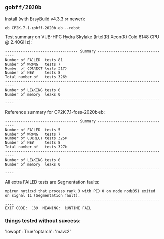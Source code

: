 ## `gobff/2020b`

Install (with EasyBuild v4.3.3 or newer):

```shell
eb CP2K-7.1-gobff-2020b.eb --robot
```

Test summary on VUB-HPC Hydra Skylake (Intel(R) Xeon(R) Gold 6148 CPU @ 2.40GHz):

```
--------------------------------- Summary --------------------------------
Number of FAILED  tests 81
Number of WRONG   tests 7
Number of CORRECT tests 3173
Number of NEW     tests 8
Total number of   tests 3269
--------------------------------------------------------------------------
Number of LEAKING tests 0
Number of memory  leaks 0
--------------------------------------------------------------------------
```

Reference summary for CP2K-7.1-foss-2020b.eb:

```
--------------------------------- Summary --------------------------------
Number of FAILED  tests 5
Number of WRONG   tests 7
Number of CORRECT tests 3250
Number of NEW     tests 8
Total number of   tests 3270
--------------------------------------------------------------------------
Number of LEAKING tests 0
Number of memory  leaks 0
--------------------------------------------------------------------------
```

All extra FAILED tests are Segmentation faults:
```
mpirun noticed that process rank 3 with PID 0 on node node351 exited on signal 11 (Segmentation fault).
--------------------------------------------------------------------------
EXIT CODE:  139  MEANING:  RUNTIME FAIL
```

### things tested without success:
'lowopt': True
'optarch': 'mavx2'

